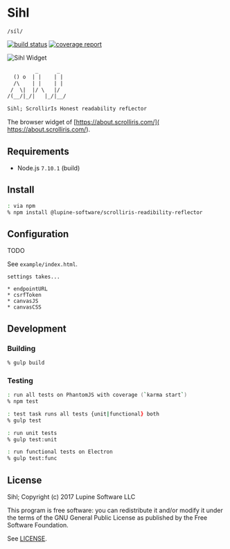 # Sihl

`/síl/`

[![build status](
https://gitlab.com/lupine-software/sihl/badges/master/build.svg)](
https://gitlab.com/lupine-software/sihl/commits/master) [![coverage report](
https://gitlab.com/lupine-software/sihl/badges/master/coverage.svg)](
https://gitlab.com/lupine-software/sihl/commits/master)

![Sihl Widget](
https://gitlab.com/lupine-software/sihl/raw/master/example/img/sihl-widget.png)


```txt
         _      _
  () o  | |    | |
  /\    | |    | |
 /  \|  |/ \   |/
/(__/|_/|   |_/|__/

Sihl; ScrollirIs Honest readability refLector
```

The browser widget of [https://about.scrolliris.com/](
https://about.scrolliris.com/).


## Requirements

* Node.js `7.10.1` (build)


## Install

```zsh
: via npm
% npm install @lupine-software/scrolliris-readibility-reflector
```

## Configuration

TODO

See `example/index.html`.

```
settings takes...

* endpointURL
* csrfToken
* canvasJS
* canvasCSS
```


## Development

### Building

```zsh
% gulp build
```

### Testing

```zsh
: run all tests on PhantomJS with coverage (`karma start`)
% npm test

: test task runs all tests {unit|functional} both
% gulp test

: run unit tests
% gulp test:unit

: run functional tests on Electron
% gulp test:func
```


## License

Sihl; Copyright (c) 2017 Lupine Software LLC

This program is free software: you can redistribute it and/or modify it
under the terms of the GNU General Public License as published by the
Free Software Foundation.

See [LICENSE](LICENSE).
